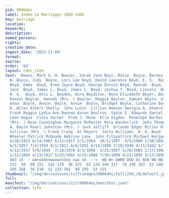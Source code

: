 ```yaml
---
pid: 00064mi
label: Index to Marriages 1869-1989
key: marriage
location: 
keywords: 
description: 
named_persons: 
rights: 
creation_date: 
ingest_date: '2023-11-09'
format: 
source: 
order: '64'
layout: cmhc_item
text: 'Bowns, Mark G. H. Bowser, Sarah Jane Boyc, Rosie  Boyce, Barney Boyce, Harvey
  W. Boyce, Judy  Boyce, Lori Lee Boyd, David Lawrence Boyd, E. S.  Boyd, Elmer T.
  Boyd, Emma  Boyd, Erma Joyce Boyd, George Darwin Boyd, Hannah  Boyd, Henry A. Boyd,
  Jack  Boyd, James L. Boyd, James L. Boyd, Joshua T. Boyd, Lincoln  Boyd, Maggie  Boyd,
  0. G.  Boyd, Otis L. Boyden, Dora Boydston, Rose Elizabeth Boyer, Beatrice Boylan,
  Daniel Boylan, Hannah (Mrs. ) Boylan, Maggie Boylan, Samuel Boyle, Alvira A. Boyle,
  Anna  Boyle, Annie  Boyle, Annie  Boyle, Bridget Boyle, Catharine Boyle, Fanny  Adiah
  K. Wiles Albert Shelly  John Lusin  Lillian Reeves Georgia A. Atmore Floud Leppke  Louis
  Frank Roggio Lydia Ann Bannon Aaron Boulton  Sadie E. Edwards Daniel McCarthy  Ray
  Leon Hogue  Cleta Varner  Fred J. Mund  Ella Higdon  Penelope Barker  Rose Wassinger
  (Mrs. ) Rose Cunningham Margaret McMaster Mary Wunderlich  John Thompson  Alvira
  A. Boyle Pearl Johnston (Mrs. ) Jack Jolliff  Orlando Edgar Miller R. O. Pickett  Sarah
  Sullivan (Mrs. ) Frank Craig  Al Meyers  Jetty Williams  0. G. Boyd  Charles S.
  Wheeler Patrick McQuade Ambrose Lane  John Fitzpatrick Michael Horgan  John Walsh  54  12/17/1902  5/23/1968
  4/28/1913 6/14/1887 6/21/1917 2/1/1964  10/1/1987  9/5/1980 1/30/1883  12/12/1901  6/17/1890
  6/1/1957 7/4/1959 9/1/1917 4/6/1891 6/14/1958 7/20/1936 4/11/1942 5/7/1895  12/17/1891  6/24/1880
  4/13/1917 5/9/1944  7/18/1978 8/3/1898  5/25/1907 5/28/1902 2/17/1904 6/24/1889
  1/12/1893 4/13/1917 5/25/1891 4/15/1888 7/30/1890 4/21/1895 9/17/1889 2/19/1882  11
  483 15  — omnvbdnnwwownnVno nwo oO  — >  WD Wn DWHD DOD Ds NSN NN NN  223 185 540
  333  58  99 151  142 178  96 322  63 129 340 317  76 295 163  52 140 748  17 383
  195 268  38 210  52 133 391  99 295  53 125 '
thumbnail: "/img/derivatives/iiif/images/00064mi/full/250,/0/default.jpg"
full: 
manifest: "/img/derivatives/iiif/00064mi/manifest.json"
collection: life
---
```

